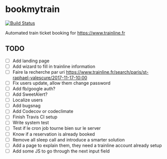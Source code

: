 # bookmytrain
[![Build Status](https://travis-ci.org/Goldenson/bookmytrain.svg?branch=master)](https://travis-ci.org/Goldenson/bookmytrain)

Automated train ticket booking for https://www.trainline.fr

## TODO

- [ ] Add landing page
- [ ] Add wizard to fill in trainline information
- [ ] Faire la recherche par uri https://www.trainline.fr/search/paris/st-raphael-valescure/2017-11-17-10:00
- [ ] Fix users update, allow them change password
- [ ] Add fb/google auth?
- [ ] Add SweetAlert?
- [ ] Localize users
- [ ] Add bugsnag
- [ ] Add Codecov or codeclimate
- [ ] Finish Travis CI setup
- [ ] Write system test
- [ ] Test if le cron job tourne bien sur le server
- [ ] Know if a reservation is already booked
- [ ] Remove all sleep call and introduce a smarter solution
- [ ] Add a page to explain them, they need a trainline account already setup
- [ ] Add some JS to go through the next input field
